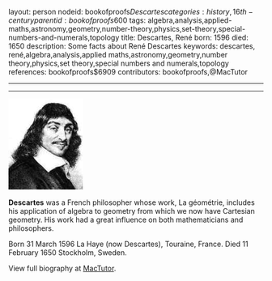 layout: person
nodeid: bookofproofs$Descartes
categories: history,16th-century
parentid: bookofproofs$600
tags: algebra,analysis,applied-maths,astronomy,geometry,number-theory,physics,set-theory,special-numbers-and-numerals,topology
title: Descartes, René
born: 1596
died: 1650
description: Some facts about René Descartes
keywords: descartes, rené,algebra,analysis,applied maths,astronomy,geometry,number theory,physics,set theory,special numbers and numerals,topology
references: bookofproofs$6909
contributors: bookofproofs,@MacTutor

---


---

![Descartes.jpg](https://github.com/bookofproofs/bookofproofs.github.io/blob/main/_sources/_assets/images/portraits/Descartes.jpg?raw=true)

**Descartes** was a French philosopher whose work, La géométrie, includes his application of algebra to geometry from which we now have Cartesian geometry. His work had a great influence on both mathematicians and philosophers.

Born 31 March 1596 La Haye (now Descartes), Touraine, France. Died 11 February 1650 Stockholm, Sweden.


View full biography at [MacTutor](https://mathshistory.st-andrews.ac.uk/Biographies/Descartes/).